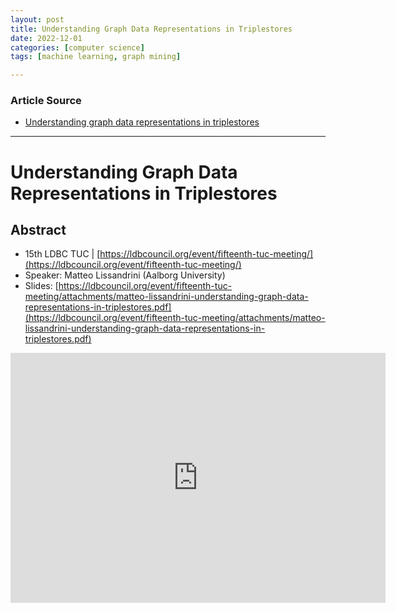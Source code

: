 ```yaml
---
layout: post
title: Understanding Graph Data Representations in Triplestores
date: 2022-12-01
categories: [computer science]
tags: [machine learning, graph mining]

---
```


### Article Source

* [Understanding graph data representations in triplestores](https://www.youtube.com/watch?v=xqVMJZfh_JU)


---

# Understanding Graph Data Representations in Triplestores


## Abstract

* 15th LDBC TUC | [https://ldbcouncil.org/event/fifteenth-tuc-meeting/](https://ldbcouncil.org/event/fifteenth-tuc-meeting/)
* Speaker: Matteo Lissandrini (Aalborg University)
* Slides: [https://ldbcouncil.org/event/fifteenth-tuc-meeting/attachments/matteo-lissandrini-understanding-graph-data-representations-in-triplestores.pdf](https://ldbcouncil.org/event/fifteenth-tuc-meeting/attachments/matteo-lissandrini-understanding-graph-data-representations-in-triplestores.pdf)

<iframe width="600" height="400" src="https://www.youtube.com/embed/xqVMJZfh_JU" title="YouTube video player" frameborder="0" allow="accelerometer; autoplay; clipboard-write; encrypted-media; gyroscope; picture-in-picture" allowfullscreen></iframe>